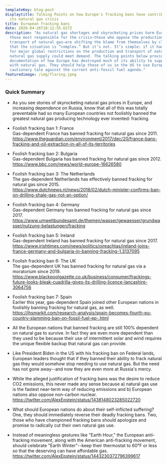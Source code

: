 ```yaml
---
templateKey: blog-post
displaytitle: Talking Points on how Europe's fracking bans have contributed to
  its natural gas crisis
title: European fracking bans
date: 2020-04-26T10:12:55.627Z
description: "As natural gas shortages and skyrocketing prices harm Europe,
  those most responsible for the crisis—those who oppose the production and
  transport of natural gas—are shifting the blame from themselves by claiming
  that the situation is “complex.” But it’s not. It’s simple: if it hadn’t been
  for major global restrictions on the production and transport of natural gas,
  natural gas supply could meet demand. The talking points below provide clear
  documentation of how Europe has destroyed much of its ability to supply itself
  with natural gas. They should help those of us in the US to use Europe as a
  cautionary tale against the current anti-fossil fuel agenda."
featuredimage: /img/flaring.jpeg
---
```

### Quick Summary

- As you see stories of skyrocketing natural gas prices in Europe, and increasing dependence on Russia, know that all of this was totally preventable had so many European countries not foolishly banned the greatest natural gas producing technology ever invented: fracking.

- Foolish fracking ban 1: France\
Gas-dependent France has banned fracking for natural gas since 2011. https://www.theguardian.com/environment/2017/dec/20/france-bans-fracking-and-oil-extraction-in-all-of-its-territories

- Foolish fracking ban 2: Bulgaria\
Gas-dependent Bulgaria has banned fracking for natural gas since 2012. https://www.bbc.com/news/world-europe-16626580

- Foolish fracking ban 3: The Netherlands\
The gas-dependent Netherlands has effectively banned fracking for natural gas since 2015.\
https://www.dutchnews.nl/news/2018/02/dutch-minister-confirms-ban-on-drilling-shale-gas-not-an-option/

- Foolish fracking ban 4: Germany\
Gas-dependent Germany has banned fracking for natural gas since 2017.\
https://www.umweltbundesamt.de/themen/wasser/gewaesser/grundwasser/nutzung-belastungen/fracking

- Foolish fracking ban 5: Ireland\
Gas-dependent Ireland has banned fracking for natural gas since 2017.\
https://www.irishtimes.com/news/politics/oireachtas/ireland-joins-france-germany-and-bulgaria-in-banning-fracking-1.3137095

- Foolish fracking ban 6: The UK\
The gas-dependent UK has banned fracking for natural gas via a moratorium since 2019.\
https://www.blackpoolgazette.co.uk/business/consumer/frackings-future-looks-bleak-cuadrilla-gives-its-drilling-licence-lancashire-3064756

- Foolish fracking ban 7: Spain\
Earlier this year, gas-dependent Spain joined other European nations in foolishly banning fracking for natural gas, as well.\
https://ihsmarkit.com/research-analysis/spain-becomes-fourth-eu-country-slamming-ban-on-fossil-fuel-ep-.html

- All the European nations that banned fracking are still 100% dependent on natural gas to survive. In fact they are even more dependent than they used to be because their use of intermittent solar and wind requires the unique flexible backup that natural gas can provide.

- Like President Biden in the US with his fracking ban on Federal lands, European leaders thought that if they banned their ability to frack natural gas they would somehow stop needing to use natural gas. But the need has not gone away--and now they are even more at Russia's mercy.

- While the alleged justification of fracking bans was the desire to reduce CO2 emissions, this never made any sense because a) natural gas use is the fastest near-term way of reducing emissions and b) European nations also oppose non-carbon nuclear.\
https://twitter.com/AlexEpstein/status/1438148023285022720

- What should European nations do about their self-inflicted suffering? One, they should immediately reverse their deadly fracking bans. Two, those who have championed fracking bans should apologize and promise to radically cut their own natural gas use.

- Instead of meaningless gestures like "Earth Hour," the European anti-fracking movement, along with the American anti-fracking movement, should celebrate "Earth Winter"--keep their thermostat to 60°F or less so that the deserving can have affordable gas.\
https://twitter.com/AlexEpstein/status/1443230372796399617